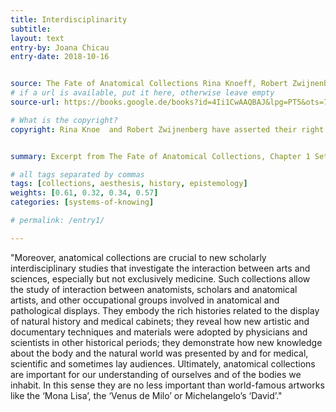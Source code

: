 ```yaml
---
title: Interdisciplinarity
subtitle:
layout: text
entry-by: Joana Chicau
entry-date: 2018-10-16


source: The Fate of Anatomical Collections Rina Knoeff, Robert Zwijnenberg. Ashgate Publishing Company (2015)
# if a url is available, put it here, otherwise leave empty
source-url: https://books.google.de/books?id=4Ii1CwAAQBAJ&lpg=PT5&ots=7MRH3PJGTy&dq=The%20Fate%20of%20Anatomical%20Collections%20Rina%20Knoeff%2C%20Robert%20Zwijnenberg.%20Ashgate%20Publishing%20Company%20(2015)&pg=PP1#v=onepage&q=The%20Fate%20of%20Anatomical%20Collections%20Rina%20Knoeff,%20Robert%20Zwijnenberg.%20Ashgate%20Publishing%20Company%20(2015)&f=false

# What is the copyright?
copyright: Rina Knoe  and Robert Zwijnenberg have asserted their right under the copyright, Designs and Patents act, 1988, to be identified as the editors of this work.


summary: Excerpt from The Fate of Anatomical Collections, Chapter 1 Setting the Stage by Rina Knoeff  and Robert Zwijnenberg

# all tags separated by commas
tags: [collections, aesthesis, history, epistemology]
weights: [0.61, 0.32, 0.34, 0.57]
categories: [systems-of-knowing]

# permalink: /entry1/

---
```


"Moreover, anatomical collections are crucial to new scholarly interdisciplinary studies that investigate the interaction between arts and sciences, especially but not exclusively medicine. Such collections allow the study of interaction between anatomists, scholars and anatomical artists, and other occupational groups involved in anatomical and pathological displays. They embody the rich histories related to the display of natural history and medical cabinets; they reveal how new artistic and documentary techniques and materials were adopted by physicians and scientists in other historical periods; they demonstrate how new knowledge about the body and the natural world was presented by and for medical, scientific and sometimes lay audiences. Ultimately, anatomical collections are important for our understanding of ourselves and of the bodies we inhabit. In this sense they are no less important than world-famous artworks like the ‘Mona Lisa’, the ‘Venus de Milo’ or Michelangelo’s ‘David’."
